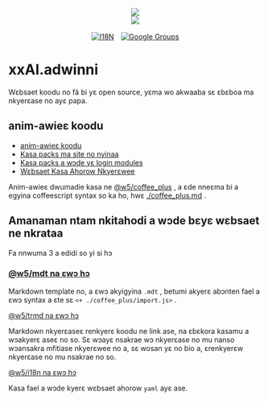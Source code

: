 <p align="center"><a href="https://xxai.art"><img src="https://cdn.jsdelivr.net/gh/xxai-art/doc/logo.svg"/></a><br/><a href="https://xxai.art"><img src="https://cdn.jsdelivr.net/gh/xxai-art/doc/xxai.svg"/></a></p><p align="center"><a href="https://github.com/xxai-art/doc#readme"><img alt="I18N" src="https://cdn.jsdelivr.net/gh/wactax/img/t.svg"/></a>　<a href="https://groups.google.com/u/0/g/xxai-art"><img alt="Google Groups" src="https://cdn.jsdelivr.net/gh/wactax/img/g-groups.svg"/></a></p>

# xxAI.adwinni

Wɛbsaet koodu no fã bi yɛ open source, yɛma wo akwaaba sɛ ɛbɛboa ma nkyerɛase no ayɛ papa.

## anim-awieɛ koodu

* [anim-awieɛ koodu](https://github.com/xxai-art/web)
* [Kasa packs ma site no nyinaa](https://github.com/xxai-art/web/tree/main/i18n)
* [Kasa packs a wɔde yɛ login modules](https://github.com/wacpkg/user/tree/main/ui.i18n)
* [Wɛbsaet Kasa Ahorow Nkyerɛwee](https://github.com/xxai-doc)

Anim-awieɛ dwumadie kasa ne [@w5/coffee_plus](http://npmjs.com/@w5/coffee_plus) , a ɛde nneɛma bi a egyina coffeescript syntax so ka ho, hwɛ [./coffee_plus.md](./coffee_plus.md) .

## Amanaman ntam nkitahodi a wɔde bɛyɛ wɛbsaet ne nkrataa

Fa nnwuma 3 a edidi so yi si hɔ

### [@w5/mdt na ɛwɔ hɔ](https://www.npmjs.com/package/@w5/mdt)

Markdown template no, a ɛwɔ akyigyina `.mdt` , betumi akyerɛ abɔnten fael a ɛwɔ syntax a ɛte sɛ `<+ ./coffee_plus/import.js>` .

[@w5/trmd na ɛwɔ hɔ](https://www.npmjs.com/package/@w5/trmd)

Markdown nkyerɛaseɛ renkyerɛ koodu ne link ase, na ɛbɛkora kasamu a wɔakyerɛ aseɛ no so. Sɛ wɔayɛ nsakrae wɔ nkyerɛase no mu nanso wɔansakra mfitiase nkyerɛwee no a, sɛ wosan yɛ no bio a, ɛrenkyerɛw nkyerɛase no mu nsakrae no so.

[@w5/i18n na ɛwɔ hɔ](https://www.npmjs.com/package/@w5/i18n)

Kasa fael a wɔde kyerɛ wɛbsaet ahorow `yaml` ayɛ ase.
